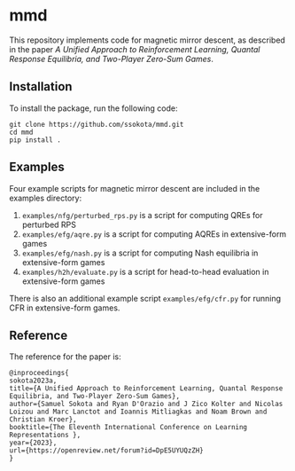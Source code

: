 # mmd

This repository implements code for magnetic mirror descent, as described in the paper *A Unified Approach to Reinforcement Learning, Quantal Response Equilibria, and Two-Player Zero-Sum Games*.

## Installation
To install the package, run the following code:

```
git clone https://github.com/ssokota/mmd.git
cd mmd
pip install .
```

## Examples

Four example scripts for magnetic mirror descent are included in the examples directory:
1. `examples/nfg/perturbed_rps.py` is a script for computing QREs for perturbed RPS
2. `examples/efg/aqre.py` is a script for computing AQREs in extensive-form games
4. `examples/efg/nash.py` is a script for computing Nash equilibria in extensive-form games
5. `examples/h2h/evaluate.py` is a script for head-to-head evaluation in extensive-form games

There is also an additional example script `examples/efg/cfr.py` for running CFR in extensive-form games.

## Reference

The reference for the paper is:
```
@inproceedings{
sokota2023a,
title={A Unified Approach to Reinforcement Learning, Quantal Response Equilibria, and Two-Player Zero-Sum Games},
author={Samuel Sokota and Ryan D'Orazio and J Zico Kolter and Nicolas Loizou and Marc Lanctot and Ioannis Mitliagkas and Noam Brown and Christian Kroer},
booktitle={The Eleventh International Conference on Learning Representations },
year={2023},
url={https://openreview.net/forum?id=DpE5UYUQzZH}
}
```

